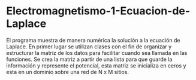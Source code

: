 # Electromagnetismo-1-Ecuacion-de-Laplace
El programa muestra de manera numérica la solución a la ecuación de Laplace. En primer lugar se utilizan clases con el fin de organizar y estructurar la matriz de los datos para facilitar cuando sea llamada en las funciones. Se crea la matriz a partir de una lista para que guarde la información y represente el potencial, esta matriz se inicializa en ceros y esta en un dominio sobre una red de N x M sitios.    
